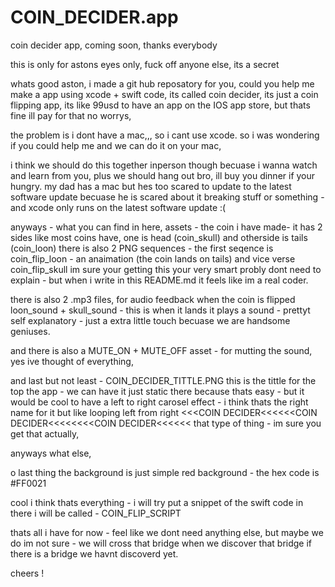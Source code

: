 # COIN_DECIDER.app
coin decider app, coming soon, thanks everybody

this is only for astons eyes only, fuck off anyone else, its a secret

whats good aston, i made a git hub reposatory for you,
could you help me make a app using xcode + swift code,
its called coin decider, its just a coin flipping app,
its like 99usd to have an app on the IOS app store, but thats fine ill pay for that no worrys,

the problem is i dont have a mac,,, so i cant use xcode.
so i was wondering if you could help me and we can do it on your mac,

i think we should do this together inperson though becuase i wanna watch and learn from you, plus we should hang out bro, ill buy you dinner if your hungry.
my dad has a mac but hes too scared to update to the latest software update becuase he is scared about it breaking stuff or something - and xcode only runs on the latest software update :(

anyways - what you can find in here,
assets - the coin i have made- it has 2 sides like most coins have, one is head (coin_skull) and otherside is tails (coin_loon)
there is also 2 PNG sequences - the first seqence is coin_flip_loon - an anaimation (the coin lands on tails) and vice verse coin_flip_skull
im sure your getting this your very smart probly dont need to explain - but when i write in this README.md it feels like im a real coder.


there is also 2 .mp3 files, for audio feedback when the coin is flipped
loon_sound + skull_sound - this is when it lands it plays a sound - prettyt self explanatory - just a extra little touch becuase we are handsome geniuses.

and there is also a MUTE_ON + MUTE_OFF asset - for mutting the sound, yes ive thought of everything,

and last but not least - COIN_DECIDER_TITTLE.PNG 
this is the tittle for the top the app - we can have it just static there because thats easy -
but it would be cool to have a left to right carosel effect - i think thats the right name for it but like looping left from right 
<<<COIN DECIDER<<<<<<COIN DECIDER<<<<<<<<COIN DECIDER<<<<<< that type of thing - im sure you get that actually,

anyways what else,

o last thing the background is just simple red background - the hex code is #FF0021

cool i think thats everything -
i will try put a snippet of the swift code in there i will be called - COIN_FLIP_SCRIPT

thats all i have for now - feel like we dont need anything else,
but maybe we do im not sure - we will cross that bridge when we discover that bridge if there is a bridge we havnt discoverd yet.

cheers !
